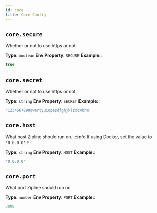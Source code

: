 ```yaml
---
id: core
title: Core Config
---
```


## `core.secure`
Whether or not to use https or not

**Type**: `boolean`
**Env Property**: `SECURE`
**Example:**:
```js
true
```

## `core.secret`
Whether or not to use https or not

**Type**: `string`
**Env Property**: `SECRET`
**Example:**:
```js
'1234567890qwertyuiopasdfghjklzxcvbnm'
```

## `core.host`
What host Zipline should run on.
:::info
If using Docker, set the value to `'0.0.0.0'`
:::

**Type**: `string`
**Env Property**: `HOST`
**Example:**:
```js
'0.0.0.0'
```

## `core.port`
What port Zipline should run on

**Type**: `number`
**Env Property**: `PORT`
**Example:**:
```js
3000
```
